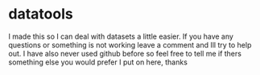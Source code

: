 # datatools

I made this so I can deal with datasets a little easier. If you have any questions or something is not working leave a comment
and Ill try to help out. I have also never used github before so feel free to tell me if thers something else you would prefer 
I put on here, 
thanks
